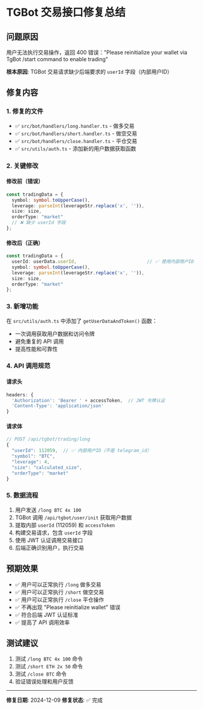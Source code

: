 # TGBot 交易接口修复总结

## 问题原因
用户无法执行交易操作，返回 400 错误："Please reinitialize your wallet via TgBot /start command to enable trading"

**根本原因**: TGBot 交易请求缺少后端要求的 `userId` 字段（内部用户ID）

## 修复内容

### 1. 修复的文件
- ✅ `src/bot/handlers/long.handler.ts` - 做多交易
- ✅ `src/bot/handlers/short.handler.ts` - 做空交易  
- ✅ `src/bot/handlers/close.handler.ts` - 平仓交易
- ✅ `src/utils/auth.ts` - 添加新的用户数据获取函数

### 2. 关键修改

#### 修改前（错误）
```typescript
const tradingData = {
  symbol: symbol.toUpperCase(),
  leverage: parseInt(leverageStr.replace('x', '')),
  size: size,
  orderType: "market"
  // ❌ 缺少 userId 字段
};
```

#### 修改后（正确）
```typescript
const tradingData = {
  userId: userData.userId,                          // ✅ 使用内部用户ID
  symbol: symbol.toUpperCase(),
  leverage: parseInt(leverageStr.replace('x', '')),
  size: size,
  orderType: "market"
};
```

### 3. 新增功能
在 `src/utils/auth.ts` 中添加了 `getUserDataAndToken()` 函数：
- 一次调用获取用户数据和访问令牌
- 避免重复的 API 调用
- 提高性能和可靠性

### 4. API 调用规范

#### 请求头
```javascript
headers: {
  'Authorization': 'Bearer ' + accessToken,  // JWT 令牌认证
  'Content-Type': 'application/json'
}
```

#### 请求体
```javascript
// POST /api/tgbot/trading/long
{
  "userId": 112059,  // ✅ 内部用户ID（不是 telegram_id）
  "symbol": "BTC",
  "leverage": 4,
  "size": "calculated_size",
  "orderType": "market"
}
```

### 5. 数据流程
1. 用户发送 `/long BTC 4x 100`
2. TGBot 调用 `/api/tgbot/user/init` 获取用户数据
3. 提取内部 `userId` (112059) 和 `accessToken`
4. 构建交易请求，包含 `userId` 字段
5. 使用 JWT 认证调用交易接口
6. 后端正确识别用户，执行交易

## 预期效果
- ✅ 用户可以正常执行 `/long` 做多交易
- ✅ 用户可以正常执行 `/short` 做空交易
- ✅ 用户可以正常执行 `/close` 平仓操作
- ✅ 不再出现 "Please reinitialize wallet" 错误
- ✅ 符合后端 JWT 认证标准
- ✅ 提高了 API 调用效率

## 测试建议
1. 测试 `/long BTC 4x 100` 命令
2. 测试 `/short ETH 2x 50` 命令
3. 测试 `/close BTC` 命令
4. 验证错误处理和用户反馈

---
**修复日期**: 2024-12-09
**修复状态**: ✅ 完成